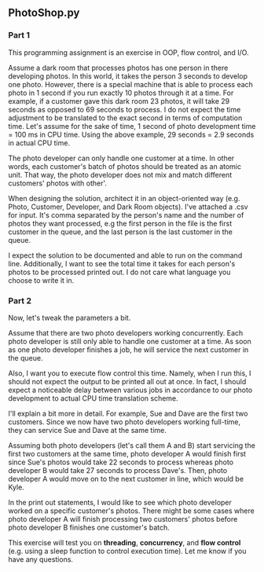 ## PhotoShop.py

### Part 1

This programming assignment is an exercise in OOP, flow control, and I/O.

Assume a dark room that processes photos has one person in there developing
photos. In this world, it takes the person 3 seconds to develop one photo.
However, there is a special machine that is able to process each photo in 1
second if you run exactly 10 photos through it at a time. For example, if a
customer gave this dark room 23 photos, it will take 29 seconds as opposed to
69 seconds to process. I do not expect the time adjustment to be translated to
the exact second in terms of computation time. Let's assume for the sake of
time, 1 second of photo development time = 100 ms in CPU time. Using the above
example, 29 seconds = 2.9 seconds in actual CPU time.

The photo developer can only handle one customer at a time. In other words,
each customer's batch of photos should be treated as an atomic unit. That way,
the photo developer does not mix and match different customers' photos with
other'.

When designing the solution, architect it in an object-oriented way
(e.g. Photo, Customer, Developer, and Dark Room objects). I've attached a .csv for input.
It's comma separated by the person's name and the number of photos they want
processed, e.g the first person in the file is the first customer in the queue,
and the last person is the last customer in the queue.

I expect the solution to be documented and able to run on the command line. Additionally,
I want to see the total time it takes for each person's photos to be processed
printed out. I do not care what language you choose to write it in.

### Part 2

Now, let's tweak the parameters a bit.

Assume that there are two photo developers working concurrently. Each photo
developer is still only able to handle one customer at a time. As soon as one
photo developer finishes a job, he will service the next customer in the
queue.

Also, I want you to execute flow control this time. Namely, when I run this, I
should not expect the output to be printed all out at once. In fact, I should
expect a noticeable delay between various jobs in accordance to our photo
development to actual CPU time translation scheme.

I'll explain a bit more in detail. For example, Sue and Dave are the first two
customers. Since we now have two photo developers working full-time, they can
service Sue and Dave at the same time.

Assuming both photo developers (let's call them A and B) start servicing the
first two customers at the same time, photo developer A would finish first
since Sue's photos would take 22 seconds to process whereas photo developer B
would take 27 seconds to process Dave's. Then, photo developer A would move on
to the next customer in line, which would be Kyle.

In the print out statements, I would like to see which photo developer worked
on a specific customer's photos. There might be some cases where photo
developer A will finish processing two customers' photos before photo
developer B finishes one customer's batch.

This exercise will test you on __threading__, __concurrency__, and __flow control__
(e.g. using a sleep function to control execution time). Let me know if you have any
questions.
